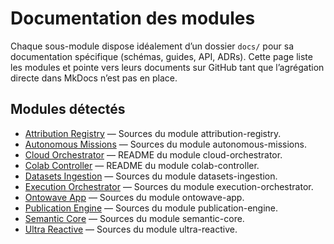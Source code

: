 # Documentation des modules

<!-- Generated by scripts/devops/generate_modules_index.py; do not edit manually. -->

Chaque sous-module dispose idéalement d’un dossier `docs/` pour sa documentation spécifique (schémas, guides, API, ADRs).
Cette page liste les modules et pointe vers leurs documents sur GitHub tant que l’agrégation directe dans MkDocs n’est pas en place.

## Modules détectés


- [Attribution Registry](https://github.com/stephanedenis/PaniniFS/tree/HEAD/modules/attribution-registry) — Sources du module attribution-registry.
- [Autonomous Missions](https://github.com/stephanedenis/PaniniFS/tree/HEAD/modules/autonomous-missions) — Sources du module autonomous-missions.
- [Cloud Orchestrator](https://github.com/stephanedenis/PaniniFS/blob/HEAD/modules/cloud-orchestrator/README.md) — README du module cloud-orchestrator.
- [Colab Controller](https://github.com/stephanedenis/PaniniFS/blob/HEAD/modules/colab-controller/README.md) — README du module colab-controller.
- [Datasets Ingestion](https://github.com/stephanedenis/PaniniFS/tree/HEAD/modules/datasets-ingestion) — Sources du module datasets-ingestion.
- [Execution Orchestrator](https://github.com/stephanedenis/PaniniFS/tree/HEAD/modules/execution-orchestrator) — Sources du module execution-orchestrator.
- [Ontowave App](https://github.com/stephanedenis/PaniniFS/tree/HEAD/modules/ontowave-app) — Sources du module ontowave-app.
- [Publication Engine](https://github.com/stephanedenis/PaniniFS/tree/HEAD/modules/publication-engine) — Sources du module publication-engine.
- [Semantic Core](https://github.com/stephanedenis/PaniniFS/tree/HEAD/modules/semantic-core) — Sources du module semantic-core.
- [Ultra Reactive](https://github.com/stephanedenis/PaniniFS/tree/HEAD/modules/ultra-reactive) — Sources du module ultra-reactive.

